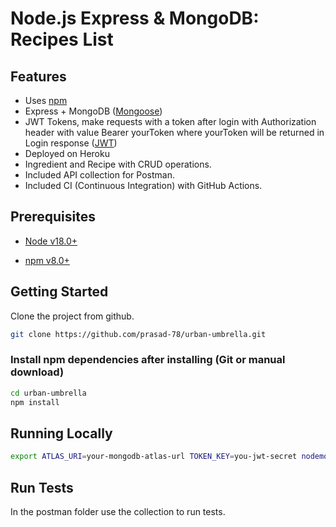 # Node.js Express & MongoDB:  Recipes List

## Features

- Uses [npm](https://npmjs.com)
- Express + MongoDB ([Mongoose](http://mongoosejs.com/))
- JWT Tokens, make requests with a token after login with Authorization header with value Bearer yourToken where yourToken will be returned in Login response ([JWT](https://jwt.io//))
- Deployed on Heroku
- Ingredient and Recipe with CRUD operations.
- Included API collection for Postman.
- Included CI (Continuous Integration) with GitHub Actions.


## Prerequisites

- [Node v18.0+](https://nodejs.org/en/download/current/)

- [npm v8.0+](https://www.npmjs.com)


## Getting Started

Clone the project from github.

```bash
git clone https://github.com/prasad-78/urban-umbrella.git
```

### Install npm dependencies after installing (Git or manual download)

```bash
cd urban-umbrella
npm install
```

## Running Locally

```bash
export ATLAS_URI=your-mongodb-atlas-url TOKEN_KEY=you-jwt-secret nodemon server.js"
```


## Run Tests
In the postman folder use the collection to run tests.
```

```